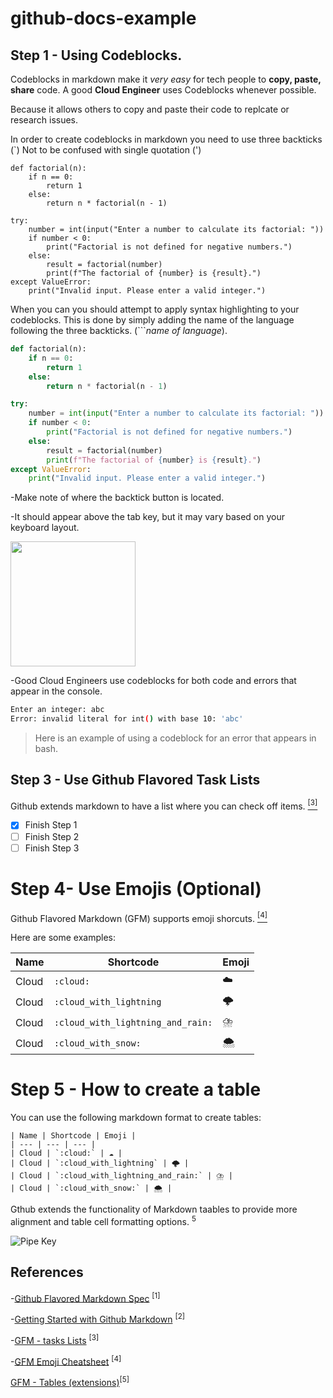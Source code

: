 # github-docs-example

## Step 1 - Using Codeblocks.

Codeblocks in markdown make it *very easy* for tech people to **copy, paste, share** code.
A good __Cloud Engineer__ uses Codeblocks whenever possible.

Because it allows others to copy and paste their code to replcate or research issues.

In order to create codeblocks in markdown you need to use three backticks (`) 
Not to be confused with single quotation (')

```
def factorial(n):
    if n == 0:
        return 1
    else:
        return n * factorial(n - 1)

try:
    number = int(input("Enter a number to calculate its factorial: "))
    if number < 0:
        print("Factorial is not defined for negative numbers.")
    else:
        result = factorial(number)
        print(f"The factorial of {number} is {result}.")
except ValueError:
    print("Invalid input. Please enter a valid integer.")
```

When you can you should attempt to apply syntax highlighting to your codeblocks. This is done by simply adding the name of the language following the three backticks. (```*name of language*).

```Python
def factorial(n):
    if n == 0:
        return 1
    else:
        return n * factorial(n - 1)

try:
    number = int(input("Enter a number to calculate its factorial: "))
    if number < 0:
        print("Factorial is not defined for negative numbers.")
    else:
        result = factorial(number)
        print(f"The factorial of {number} is {result}.")
except ValueError:
    print("Invalid input. Please enter a valid integer.")
```
-Make note of where the backtick button is located.

-It should appear above the tab key, but it may vary based on your keyboard layout.

 <img width="200px" src="https://github.com/ko4gat/github-docs-example/assets/144299220/bad64dd6-b718-4867-81f5-51391b9742be" />

-Good Cloud Engineers use codeblocks for both code and errors that appear in the console.


```bash
Enter an integer: abc
Error: invalid literal for int() with base 10: 'abc'
```
>Here is an example of using a codeblock for an error that appears in bash.

## Step 3 - Use Github Flavored Task Lists

Github extends markdown to have a list where you can check off items. [<sup>[3]</sup>](#references)

- [x] Finish Step 1
- [ ] Finish Step 2
- [ ] Finish Step 3

# Step 4- Use Emojis (Optional)

Github Flavored Markdown (GFM) supports emoji shorcuts. [<sup>[4]</sup>](#references)

Here are some examples:

| Name | Shortcode | Emoji |
| --- | --- | --- |
| Cloud | `:cloud:` | ☁️ |
| Cloud | `:cloud_with_lightning` | 🌩️ |
| Cloud | `:cloud_with_lightning_and_rain:` | ⛈️ |
| Cloud | `:cloud_with_snow:` | 🌨️ |

# Step 5 - How to create a table

You can use the following markdown format to create tables:


```MD
| Name | Shortcode | Emoji |
| --- | --- | --- |
| Cloud | `:cloud:` | ☁️ |
| Cloud | `:cloud_with_lightning` | 🌩️ |
| Cloud | `:cloud_with_lightning_and_rain:` | ⛈️ |
| Cloud | `:cloud_with_snow:` | 🌨️ |
```

Gthub extends the functionality of Markdown taables to provide more alignment and table cell formatting options. <sup>5</sup>

![Pipe Key](https://github.com/ko4gat/github-docs-example/assets/144299220/b5caf8f6-baed-4ab6-8ba7-4d6238d40a67)

## References

-[Github Flavored Markdown Spec](https://github.github.com/gfm/) <sup> [1]</sup>

-[Getting Started with Github Markdown](https://docs.github.com/en/get-started/writing-on-github/getting-started-with-writing-and-formatting-on-github/basic-writing-and-formatting-syntax#quoting-code) <sup> [2]</sup>

-[GFM - tasks Lists](https://docs.github.com/en/get-started/writing-on-github/getting-started-with-writing-and-formatting-on-github/basic-writing-and-formatting-syntax#task-lists) <sup>[3]</sup>

-[GFM Emoji Cheatsheet](https://github.com/ikatyang/emoji-cheat-sheet) <sup>[4]</sup>

[GFM - Tables (extensions)](https://github.github.com/gfm/#tables-extension-)<sup>[5]</sup>
